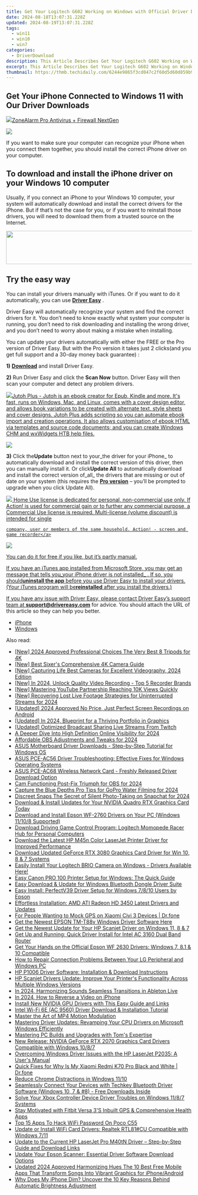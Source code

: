 ```yaml
---
title: Get Your Logitech G602 Working on Windows with Official Driver Downloads
date: 2024-08-18T13:07:31.228Z
updated: 2024-08-19T13:07:31.228Z
tags:
  - win11
  - win10
  - win7
categories:
  - DriverDownload
description: This Article Describes Get Your Logitech G602 Working on Windows with Official Driver Downloads
excerpt: This Article Describes Get Your Logitech G602 Working on Windows with Official Driver Downloads
thumbnail: https://thmb.techidaily.com/6244e9865f3cd047c2f60d5d60d859b9d635a96ea7300f114708b93a9cc09aeb.JPG
---
```


## Get Your iPhone Connected to Windows 11 with Our Driver Downloads

<!-- affiliate ads begin -->
<a href="https://estore.zonealarm.com/order/checkout.php?PRODS=38658749&QTY=1&AFFILIATE=108875&CART=1"><img src="https://sc1.checkpoint.com/sc1/za/images/boxes/pa_500.png" border="0">ZoneAlarm Pro Antivirus + Firewall NextGen</a>
<!-- affiliate ads end -->
![](https://images.drivereasy.com/wp-content/uploads/2018/07/img_5b584bdad29dc.jpg)

 If you want to make sure your computer can recognize your iPhone when you connect them together, you should install the correct iPhone driver on your computer.

<!-- affiliate ads begin -->

<!-- affiliate ads end -->
## To download and install the iPhone driver on your Windows 10 computer

 Usually, if you connect an iPhone to your Windows 10 computer, your system will automatically download and install the correct drivers for the iPhone. But if that’s not the case for you, or if you want to reinstall those drivers, you will need to download them from a trusted source on the Internet.

<!-- affiliate ads begin -->
<a href="https://mindmanager.sjv.io/c/5597632/1787667/20231" target="_top" id="1787667"><img src="//a.impactradius-go.com/display-ad/20231-1787667" border="0" alt="" width="728" height="90"/></a><img height="0" width="0" src="https://imp.pxf.io/i/5597632/1787667/20231" style="position:absolute;visibility:hidden;" border="0" />
<!-- affiliate ads end -->
## Try the easy way

 You can install your drivers manually with iTunes. Or if you want to do it automatically, you can use **[Driver Easy](https://tools.techidaily.com/drivereasy/download/)**  .

 Driver Easy will automatically recognize your system and find the correct drivers for it. You don’t need to know exactly what system your computer is running, you don’t need to risk downloading and installing the wrong driver, and you don’t need to worry about making a mistake when installing.

 You can update your drivers automatically with either the FREE or the Pro version of Driver Easy. But with the Pro version it takes just 2 clicks(and you get full support and a 30-day money back guarantee) :

**1)** [**Download**](https://tools.techidaily.com/drivereasy/download/) and install Driver Easy.

**2)** Run Driver Easy and click the **Scan Now** button. Driver Easy will then scan your computer and detect any problem drivers.

<!-- affiliate ads begin -->
<a href="https://secure.2checkout.com/order/checkout.php?PRODS=4699091&QTY=1&AFFILIATE=108875&CART=1"><img src="https://secure.avangate.com/images/merchant/bccefcc1b1eee9eca3ae4f5c1a281482/products/1_jutoh-logo-1200x1600.jpg" border="0">Jutoh Plus -  Jutoh is an ebook creator for Epub, Kindle and more. It's fast, runs on Windows, Mac, and Linux, comes with a cover design editor, and allows book variations to be created with alternate text, style sheets and cover designs. Jutoh Plus adds scripting so you can automate ebook import and creation operations. It also allows customisation of ebook HTML via templates and source code documents; and you can create Windows CHM and wxWidgets HTB help files. </a>
<!-- affiliate ads end -->
![](https://images.drivereasy.com/wp-content/uploads/2018/07/img_5b3dc1c9de503.jpg)

**3)** Click the**Update** button next to your_the driver for your iPhone_ to automatically download and install the correct version of this driver, then you can manually install it. Or click**Update All**  to automatically download and install the correct version of_all_ the drivers that are missing or out of date on your system (this requires the **[Pro version](https://tools.techidaily.com/drivereasy/download/)**  – you’ll be prompted to upgrade when you click Update All).

<!-- affiliate ads begin -->
<a href="https://checkout.mirillis.com/order/checkout.php?PRODS=4704640&QTY=1&AFFILIATE=108875&CART=1"> <img src="https://secure.avangate.com/images/merchant/547a5a56d43f6d40f9a6a2f76501d013/products/1_mirillis_action_boxshot_store_1x.jpg" border="0">
	Home Use license is dedicated for personal, non-commercial use only. 
	If Action! is used for commercial gain or to further any commercial purpose, 
	a Commercial Use license is required. Multi-license (volume discount) is intended for single 
 
	company, user or members of the same household. Action! - screen and game recorder</a>
<!-- affiliate ads end -->
![](https://images.drivereasy.com/wp-content/uploads/2018/07/img_5b51bf3e4a8d6.jpg)

 You can do it for free if you like, but it’s partly manual.

 If you have an iTunes app installed from Microsoft Store, you may get an message that tells you_your iPhone driver is not installed_ . If so, you should**uninstall the app** before you use Driver Easy to install your drivers. (Your iTunes program will be**reinstalled** after you install the drivers.)

 If you have any issue with Driver Easy, please contact Driver Easy’s support team at **[support@drivereasy.com](https://tools.techidaily.com/drivereasy/download/)**  for advice. You should attach the URL of this article so they can help you better.

* [iPhone](https://tools.techidaily.com/drivereasy/download/)
* [Windows](https://tools.techidaily.com/drivereasy/download/)

<ins class="adsbygoogle"
     style="display:block"
     data-ad-format="autorelaxed"
     data-ad-client="ca-pub-7571918770474297"
     data-ad-slot="1223367746"></ins>



<ins class="adsbygoogle"
     style="display:block"
     data-ad-client="ca-pub-7571918770474297"
     data-ad-slot="8358498916"
     data-ad-format="auto"
     data-full-width-responsive="true"></ins>

<span class="atpl-alsoreadstyle">Also read:</span>
<div><ul>
<li><a href="https://vp-tips.techidaily.com/new-2024-approved-professional-choices-the-very-best-8-tripods-for-4k/"><u>[New] 2024 Approved  Professional Choices  The Very Best 8 Tripods for 4K</u></a></li>
<li><a href="https://extra-lessons.techidaily.com/new-best-sixers-comprehensive-4k-camera-guide/"><u>[New] Best Sixer's Comprehensive 4K Camera Guide</u></a></li>
<li><a href="https://extra-resources.techidaily.com/new-capturing-life-best-cameras-for-excellent-videography-2024-edition/"><u>[New] Capturing Life  Best Cameras for Excellent Videography, 2024 Edition</u></a></li>
<li><a href="https://video-screen-grab.techidaily.com/new-in-2024-unlock-quality-video-recording-top-5-recorder-brands/"><u>[New] In 2024, Unlock Quality Video Recording - Top 5 Recorder Brands</u></a></li>
<li><a href="https://youtube-data.techidaily.com/astering-youtube-partnership-reaching-10k-views-quickly/"><u>[New] Mastering YouTube Partnership  Reaching 10K Views Quickly</u></a></li>
<li><a href="https://facebook-video-recording.techidaily.com/new-recovering-lost-live-footage-strategies-for-uninterrupted-streams-for-2024/"><u>[New] Recovering Lost Live Footage  Strategies for Uninterrupted Streams for 2024</u></a></li>
<li><a href="https://video-screen-grab.techidaily.com/updated-2024-approved-no-price-just-perfect-screen-recordings-on-android/"><u>[Updated] 2024 Approved  No Price, Just Perfect Screen Recordings on Android</u></a></li>
<li><a href="https://article-tips.techidaily.com/updated-in-2024-blueprint-for-a-thriving-portfolio-in-graphics/"><u>[Updated] In 2024, Blueprint for a Thriving Portfolio in Graphics</u></a></li>
<li><a href="https://facebook-video-recording.techidaily.com/updated-optimized-broadcast-sharing-live-streams-from-twitch/"><u>[Updated] Optimized Broadcast  Sharing Live Streams From Twitch</u></a></li>
<li><a href="https://article-helps.techidaily.com/a-deeper-dive-into-high-definition-online-visibility-for-2024/"><u>A Deeper Dive Into High Definition Online Visibility for 2024</u></a></li>
<li><a href="https://screen-mirroring-recording.techidaily.com/affordable-obs-adjustments-and-tweaks-for-2024/"><u>Affordable OBS Adjustments and Tweaks for 2024</u></a></li>
<li><a href="https://win-amazing.techidaily.com/asus-motherboard-driver-downloads-step-by-step-tutorial-for-windows-os/"><u>ASUS Motherboard Driver Downloads - Step-by-Step Tutorial for Windows OS</u></a></li>
<li><a href="https://win-amazing.techidaily.com/asus-pce-ac56-driver-troubleshooting-effective-fixes-for-windows-operating-systems/"><u>ASUS PCE-AC56 Driver Troubleshooting: Effective Fixes for Windows Operating Systems</u></a></li>
<li><a href="https://win-amazing.techidaily.com/asus-pce-ac68-wireless-network-card-freshly-released-driver-download-option/"><u>ASUS PCE-AC68 Wireless Network Card - Freshly Released Driver Download Option</u></a></li>
<li><a href="https://video-capture.techidaily.com/cam-functioning-post-fix-triumph-for-obs-for-2024/"><u>Cam Functioning  Post-Fix Triumph for OBS for 2024</u></a></li>
<li><a href="https://extra-information.techidaily.com/capture-the-blue-depths-pro-tips-for-gopro-water-filming-for-2024/"><u>Capture the Blue Depths  Pro Tips for GoPro Water Filming for 2024</u></a></li>
<li><a href="https://snapchat-videos.techidaily.com/discreet-snaps-the-secret-of-silent-photo-taking-on-snapchat-for-2024/"><u>Discreet Snaps  The Secret of Silent Photo-Taking on Snapchat for 2024</u></a></li>
<li><a href="https://win-amazing.techidaily.com/download-and-install-updates-for-your-nvidia-quadro-rtx-graphics-card-today/"><u>Download & Install Updates for Your NVIDIA Quadro RTX Graphics Card Today</u></a></li>
<li><a href="https://win-amazing.techidaily.com/download-and-install-epson-wf-2760-drivers-on-your-pc-windows-11108-supported/"><u>Download and Install Epson WF-2760 Drivers on Your PC (Windows 11/10/8 Supported)</u></a></li>
<li><a href="https://win-amazing.techidaily.com/download-driving-game-control-program-logitech-momopede-racer-hub-for-personal-computers/"><u>Download Driving Game Control Program: Logitech Momopede Racer Hub for Personal Computers</u></a></li>
<li><a href="https://win-amazing.techidaily.com/download-the-latest-hp-m45n-color-laserjet-printer-driver-for-improved-performance/"><u>Download the Latest HP M45n Color LaserJet Printer Driver for Improved Performance</u></a></li>
<li><a href="https://win-amazing.techidaily.com/download-updated-geforce-rtx-3080-graphics-card-driver-for-win-10-8-and-7-systems/"><u>Download Updated GeForce RTX 3080 Graphics Card Driver for Win 10, 8 & 7 Systems</u></a></li>
<li><a href="https://win-amazing.techidaily.com/easily-install-your-logitech-brio-camera-on-windows-drivers-available-here/"><u>Easily Install Your Logitech BRIO Camera on Windows - Drivers Available Here!</u></a></li>
<li><a href="https://win-amazing.techidaily.com/easy-canon-pro-100-printer-setup-for-windows-the-quick-guide/"><u>Easy Canon PRO 100 Printer Setup for Windows: The Quick Guide</u></a></li>
<li><a href="https://win-amazing.techidaily.com/easy-download-and-update-for-windows-bluetooth-dongle-driver-suite/"><u>Easy Download & Update for Windows Bluetooth Dongle Driver Suite</u></a></li>
<li><a href="https://win-amazing.techidaily.com/easy-install-perfectv39-driver-setup-for-windows-7810-users-by-epson/"><u>Easy Install: PerfectV39 Driver Setup for Windows 7/8/10 Users by Epson</u></a></li>
<li><a href="https://win-amazing.techidaily.com/effortless-installation-amd-ati-radeon-hd-3450-latest-drivers-and-updates/"><u>Effortless Installation: AMD ATI Radeon HD 3450 Latest Drivers and Updates</u></a></li>
<li><a href="https://android-location.techidaily.com/for-people-wanting-to-mock-gps-on-xiaomi-civi-3-devices-drfone-by-drfone-virtual/"><u>For People Wanting to Mock GPS on Xiaomi Civi 3 Devices | Dr.fone</u></a></li>
<li><a href="https://win-amazing.techidaily.com/1722978711216-get-the-newest-epson-tm-t88v-windows-driver-software-here/"><u>Get the Newest EPSON TM-T88v Windows Driver Software Here</u></a></li>
<li><a href="https://win-amazing.techidaily.com/get-the-newest-update-for-your-hp-scanjet-driver-on-windows-11-8-and-7/"><u>Get the Newest Update for Your HP Scanjet Driver on Windows 11, 8 & 7</u></a></li>
<li><a href="https://win-amazing.techidaily.com/get-up-and-running-quick-driver-install-for-intel-ac-3160-dual-band-router/"><u>Get Up and Running: Quick Driver Install for Intel AC 3160 Dual Band Router</u></a></li>
<li><a href="https://win-amazing.techidaily.com/get-your-hands-on-the-official-epson-wf-2630-drivers-windows-7-81-and-10-compatible/"><u>Get Your Hands on the Official Epson WF 2630 Drivers: Windows 7, 8.1 & 10 Compatible</u></a></li>
<li><a href="https://win-amazing.techidaily.com/how-to-repair-connection-problems-between-your-lg-peripheral-and-windows-pc/"><u>How to Repair Connection Problems Between Your LG Peripheral and Windows PC</u></a></li>
<li><a href="https://win-amazing.techidaily.com/hp-p1006-driver-software-installation-and-download-instructions/"><u>HP P1006 Driver Software: Installation & Download Instructions</u></a></li>
<li><a href="https://win-amazing.techidaily.com/hp-scanjet-drivers-update-improve-your-printers-functionality-across-multiple-windows-versions/"><u>HP Scanjet Drivers Update: Improve Your Printer's Functionality Across Multiple Windows Versions</u></a></li>
<li><a href="https://some-techniques.techidaily.com/in-2024-harmonizing-sounds-seamless-transitions-in-ableton-live/"><u>In 2024, Harmonizing Sounds  Seamless Transitions in Ableton Live</u></a></li>
<li><a href="https://some-knowledge.techidaily.com/in-2024-how-to-reverse-a-video-on-iphone/"><u>In 2024, How to Reverse a Video on iPhone</u></a></li>
<li><a href="https://win-amazing.techidaily.com/install-new-nvidia-gpu-drivers-with-this-easy-guide-and-links/"><u>Install New NVIDIA GPU Drivers with This Easy Guide and Links</u></a></li>
<li><a href="https://win-amazing.techidaily.com/intel-wi-fi-6e-ac-9560-driver-download-and-installation-tutorial/"><u>Intel Wi-Fi 6E (AC 9560) Driver Download & Installation Tutorial</u></a></li>
<li><a href="https://extra-hints.techidaily.com/master-the-art-of-mp4-motion-modulation/"><u>Master the Art of MP4 Motion Modulation</u></a></li>
<li><a href="https://win-amazing.techidaily.com/mastering-driver-updates-revamping-your-cpu-drivers-on-microsoft-windows-efficiently/"><u>Mastering Driver Updates: Revamping Your CPU Drivers on Microsoft Windows Efficiently</u></a></li>
<li><a href="https://ai-voice.techidaily.com/mastering-pc-builds-and-upgrades-with-toms-expertise/"><u>Mastering PC Builds and Upgrades with Tom's Expertise</u></a></li>
<li><a href="https://win-amazing.techidaily.com/new-release-nvidia-geforce-rtx-2070-graphics-card-drivers-compatible-with-windows-1087/"><u>New Release: NVIDIA GeForce RTX 2070 Graphics Card Drivers Compatible with Windows 10/8/7</u></a></li>
<li><a href="https://win-amazing.techidaily.com/overcoming-windows-driver-issues-with-the-hp-laserjet-p2035-a-users-manual/"><u>Overcoming Windows Driver Issues with the HP LaserJet P2035: A User's Manual</u></a></li>
<li><a href="https://howto.techidaily.com/quick-fixes-for-why-is-my-xiaomi-redmi-k70-pro-black-and-white-drfone-by-drfone-fix-android-problems-fix-android-problems/"><u>Quick Fixes for Why Is My Xiaomi Redmi K70 Pro Black and White | Dr.fone</u></a></li>
<li><a href="https://win11-tips.techidaily.com/reduce-chrome-distractions-in-windows-1110/"><u>Reduce Chrome Distractions in Windows 11/10</u></a></li>
<li><a href="https://win-amazing.techidaily.com/1722975148886-seamlessly-connect-your-devices-with-techkey-bluetooth-driver-software-windows-10-7-and-8-free-downloads-inside/"><u>Seamlessly Connect Your Devices with Techkey Bluetooth Driver Software (Windows 10, 7 & #8) - Free Downloads Inside</u></a></li>
<li><a href="https://win-amazing.techidaily.com/solve-your-xbox-controller-device-driver-troubles-on-windows-1187-systems/"><u>Solve Your Xbox Controller Device Driver Troubles on Windows 11/8/7 Systems</u></a></li>
<li><a href="https://buynow-reviews.techidaily.com/1722773801949-stay-motivated-with-fitbit-versa-3s-inbuilt-gps-and-comprehensive-health-apps/"><u>Stay Motivated with Fitbit Versa 3'S Inbuilt GPS & Comprehensive Health Apps</u></a></li>
<li><a href="https://easy-unlock-android.techidaily.com/top-15-apps-to-hack-wifi-password-on-poco-c55-by-drfone-android/"><u>Top 15 Apps To Hack WiFi Password On Poco C55</u></a></li>
<li><a href="https://win-amazing.techidaily.com/update-or-install-wifi-card-drivers-realtek-rtl81cu-compatible-with-windows-711/"><u>Update or Install WiFi Card Drivers: Realtek RTL81#CU Compatible with Windows 7/11</u></a></li>
<li><a href="https://win-amazing.techidaily.com/update-to-the-current-hp-laserjet-pro-m40tn-driver-step-by-step-guide-and-download-links/"><u>Update to the Current HP LaserJet Pro M40tN Driver – Step-by-Step Guide and Download Links</u></a></li>
<li><a href="https://win-amazing.techidaily.com/update-your-epson-scanner-essential-driver-software-download-options/"><u>Update Your Epson Scanner: Essential Driver Software Download Options</u></a></li>
<li><a href="https://audio-shaping.techidaily.com/updated-2024-approved-harmonizing-hues-the-10-best-free-mobile-apps-that-transform-songs-into-vibrant-graphics-for-iphoneandroid/"><u>Updated 2024 Approved Harmonizing Hues The 10 Best Free Mobile Apps That Transform Songs Into Vibrant Graphics for iPhone/Android</u></a></li>
<li><a href="https://fox-that.techidaily.com/why-does-my-iphone-dim-uncover-the-10-key-reasons-behind-automatic-brightness-adjustment/"><u>Why Does My iPhone Dim? Uncover the 10 Key Reasons Behind Automatic Brightness Adjustment</u></a></li>
</ul></div>

